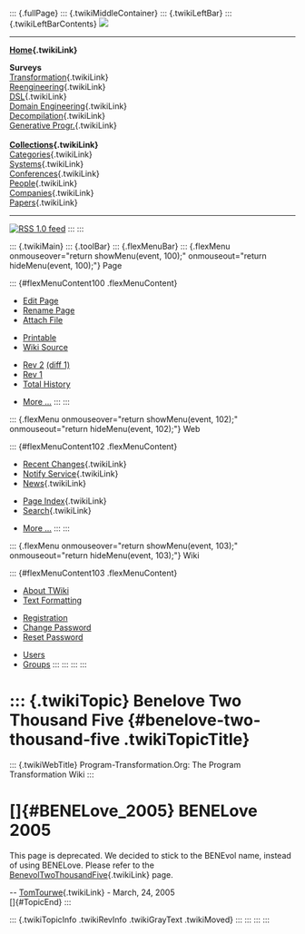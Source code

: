 ::: {.fullPage}
::: {.twikiMiddleContainer}
::: {.twikiLeftBar}
::: {.twikiLeftBarContents}
![](../pub/transformation.gif)

------------------------------------------------------------------------

**[Home](WebHome){.twikiLink}**

**Surveys**\
[Transformation](ProgramTransformation){.twikiLink}\
[Reengineering](ReengineeringWiki){.twikiLink}\
[DSL](DomainSpecificLanguages){.twikiLink}\
[Domain Engineering](DomainEngineering){.twikiLink}\
[Decompilation](DeCompilation){.twikiLink}\
[Generative Progr.](GenerativeProgrammingWiki){.twikiLink}\
\
**[Collections](CategoryCollection){.twikiLink}**\
[Categories](CategoryCategory){.twikiLink}\
[Systems](TransformationSystems){.twikiLink}\
[Conferences](TransformationConferences){.twikiLink}\
[People](TransformationPeople){.twikiLink}\
[Companies](TransformationCompanies){.twikiLink}\
[Papers](CategoryPaper){.twikiLink}

------------------------------------------------------------------------

[![](../pub/rss.gif "RSS 1.0 feed")](WebRss@skin=rss)
:::
:::

::: {.twikiMain}
::: {.toolBar}
::: {.flexMenuBar}
::: {.flexMenu onmouseover="return showMenu(event, 100);" onmouseout="return hideMenu(event, 100);"}
Page

::: {#flexMenuContent100 .flexMenuContent}
-   [Edit
    Page](http://www.program-transformation.org/edit/Transform/BeneloveTwoThousandFive?t=1536826431)
-   [Rename
    Page](http://www.program-transformation.org/rename/Transform/BeneloveTwoThousandFive)
-   [Attach
    File](http://www.program-transformation.org/attach/Transform/BeneloveTwoThousandFive)

<!-- -->

-   [Printable](http://www.program-transformation.org/view/Transform/BeneloveTwoThousandFive?skin=print.pattern)
-   [Wiki
    Source](http://www.program-transformation.org/view/Transform/BeneloveTwoThousandFive?skin=text&raw=on&contenttype=text/plain)

<!-- -->

-   [Rev
    2](http://www.program-transformation.org/view/Transform/BeneloveTwoThousandFive?rev=1.2)
    [(diff 1)](http://www.program-transformation.org/rdiff/Transform/BeneloveTwoThousandFive?rev1=1.2&rev2=1.1)
-   [Rev
    1](http://www.program-transformation.org/view/Transform/BeneloveTwoThousandFive?rev=1.1)
-   [Total
    History](http://www.program-transformation.org/rdiff/Transform/BeneloveTwoThousandFive)

<!-- -->

-   [More
    \...](http://www.program-transformation.org/oops/Transform/BeneloveTwoThousandFive?template=oopsmore&param1=1.2&param2=1.2)
:::
:::

::: {.flexMenu onmouseover="return showMenu(event, 102);" onmouseout="return hideMenu(event, 102);"}
Web

::: {#flexMenuContent102 .flexMenuContent}
-   [Recent Changes](WebChanges){.twikiLink}
-   [Notify Service](WebNotify){.twikiLink}
-   [News](WebNews){.twikiLink}

<!-- -->

-   [Page Index](WebIndex){.twikiLink}
-   [Search](WebSearch){.twikiLink}

<!-- -->

-   [More
    \...](http://www.program-transformation.org/oops/Transform/BeneloveTwoThousandFive?template=oopsmore&param1=1.2&param2=1.2)
:::
:::

::: {.flexMenu onmouseover="return showMenu(event, 103);" onmouseout="return hideMenu(event, 103);"}
Wiki

::: {#flexMenuContent103 .flexMenuContent}
-   [About
    TWiki](http://www.program-transformation.org/view/TWiki/WebHome)
-   [Text
    Formatting](http://www.program-transformation.org/view/TWiki/TextFormattingRules)

<!-- -->

-   [Registration](http://www.program-transformation.org/view/TWiki/TWikiRegistration)
-   [Change
    Password](http://www.program-transformation.org/view/TWiki/ChangePassword)
-   [Reset
    Password](http://www.program-transformation.org/view/TWiki/ResetPassword)

<!-- -->

-   [Users](http://www.program-transformation.org/view/Main/TWikiUsers)
-   [Groups](http://www.program-transformation.org/view/Main/TWikiGroups)
:::
:::
:::
:::

::: {.twikiTopic}
Benelove Two Thousand Five {#benelove-two-thousand-five .twikiTopicTitle}
==========================

::: {.twikiWebTitle}
Program-Transformation.Org: The Program Transformation Wiki
:::

[]{#BENELove_2005} BENELove 2005
================================

This page is deprecated. We decided to stick to the BENEvol name,
instead of using BENELove. Please refer to the
[BenevolTwoThousandFive](BenevolTwoThousandFive){.twikiLink} page.

\-- [TomTourwe](../Main/TomTourwe){.twikiLink} - March, 24, 2005\
[]{#TopicEnd}
:::

::: {.twikiTopicInfo .twikiRevInfo .twikiGrayText .twikiMoved}
:::
:::
:::
:::
